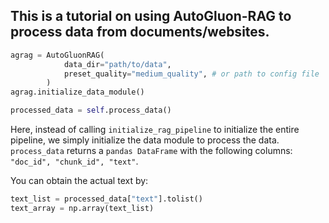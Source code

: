 ## This is a tutorial on using AutoGluon-RAG to process data from documents/websites.

```python
agrag = AutoGluonRAG(
            data_dir="path/to/data", 
            preset_quality="medium_quality", # or path to config file
        ) 
agrag.initialize_data_module() 

processed_data = self.process_data()
```

Here, instead of calling `initialize_rag_pipeline` to initialize the entire pipeline, we simply initialize the data module to process the data.
`process_data` returns a `pandas DataFrame` with the following columns: `"doc_id", "chunk_id", "text"`.

You can obtain the actual text by:

```python
text_list = processed_data["text"].tolist()
text_array = np.array(text_list)
```